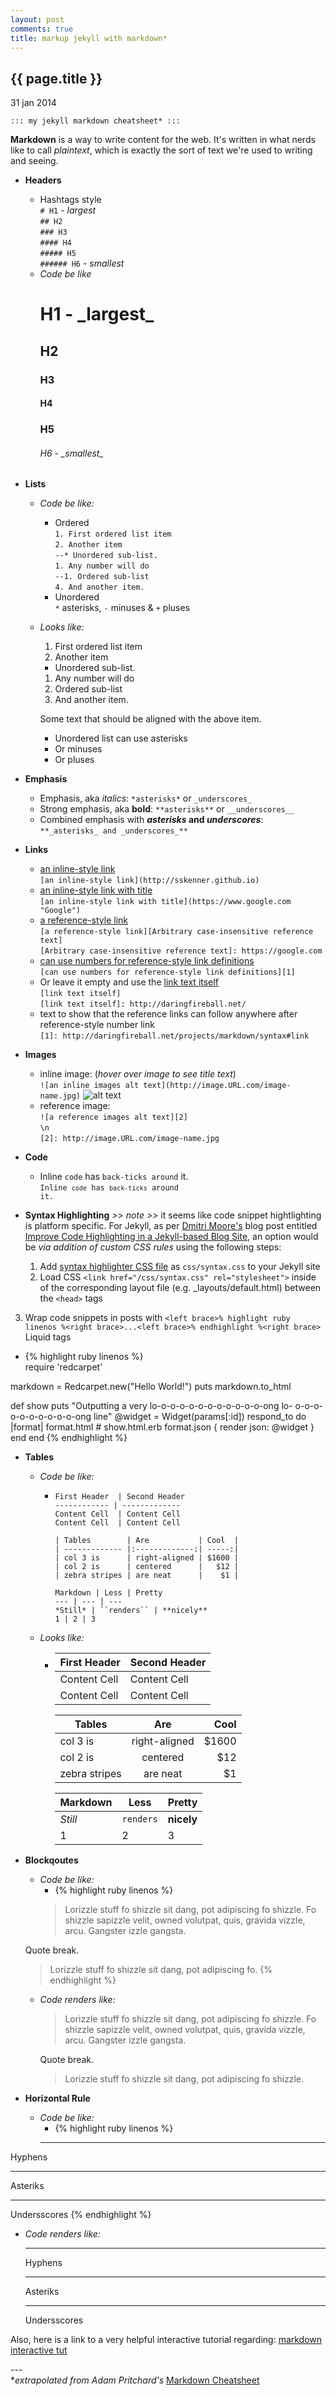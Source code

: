 ```yaml
---
layout: post
comments: true
title: markup jekyll with markdown*
---
```


{{ page.title }}
----------------

<p class="meta">31 jan 2014</p>

`::: my jekyll markdown cheatsheet* :::`  

**Markdown** is a way to write content for the web. It\'s written in what nerds like to call _plaintext_, which is exactly the sort of text we\'re used to writing and seeing.

* **Headers**
  * Hashtags style  
    `# H1` - _largest_  
    `## H2`  
    `### H3`  
    `#### H4`  
    `##### H5`  
    `###### H6` - _smallest_  
  * _Code be like_
    <h1>H1 - _largest_</h1>  
    <h2>H2</h2>  
    <h3>H3</h3>  
    <h4>H4</h4>  
    <h3>H5</h3>  
    <h6>H6 - _smallest_</h6>  
* **Lists**
  * _Code be like:_
    * Ordered  
        `1. First ordered list item`  
        `2. Another item`  
        `--* Unordered sub-list.`  
        `1. Any number will do`  
        `--1. Ordered sub-list`  
        `4. And another item.`
    * Unordered  
      `*` asterisks, `-` minuses & `+` pluses  
  * _Looks like:_
    1. First ordered list item
    2. Another item
      * Unordered sub-list.
    1. Any number will do
      1. Ordered sub-list
    4. And another item.

      Some text that should be aligned with the above item.

    * Unordered list can use asterisks
    - Or minuses
    + Or pluses

* **Emphasis**
  * Emphasis, aka _italics_: `*asterisks*` or `_underscores_`
  * Strong emphasis, aka **bold**: `**asterisks**` or `__underscores__`
  * Combined emphasis with **_asterisks_ and _underscores_**:  
    `**_asterisks_ and _underscores_**`

* **Links**
  * [an inline-style link](http://sskenner.github.io)  
    `[an inline-style link](http://sskenner.github.io)`
  * [an inline-style link with title](https://www.google.com "Google")  
    `[an inline-style link with title](https://www.google.com "Google")`
  * [a reference-style link][Arbitrary case-insensitive reference text]  
    `[a reference-style link][Arbitrary case-insensitive reference text]`  
    `[Arbitrary case-insensitive reference text]: https://google.com`  
  * [can use numbers for reference-style link definitions][1]  
    `[can use numbers for reference-style link definitions][1]`
  * Or leave it empty and use the [link text itself]  
    `[link text itself]`  
    `[link text itself]: http://daringfireball.net/`  
  * text to show that the reference links can follow anywhere after reference-style number link  
    `[1]: http://daringfireball.net/projects/markdown/syntax#link`  

[Arbitrary case-insensitive reference text]: https://google.com
[1]: http://daringfireball.net/projects/markdown/syntax#link
[link text itself]: http://daringfireball.net/

* **Images**
  * inline image: (_hover over image to see title text_)  
    `![an inline images alt text](http://image.URL.com/image-name.jpg)`
    ![alt text](http://worldsoforos.com/secondviews/wp-content/uploads/2008/04/The-Matrix-Logo-150x150.gif "maxtrix code map")
  * reference image:  
    `![a reference images alt text][2]`  
    `\n`  
    `[2]: http://image.URL.com/image-name.jpg`
* **Code**       
  * Inline `code` has `back-ticks around` it.  
    <code>Inline `code` has `back-ticks` around it.</code>
  
* **Syntax Highlighting**  _\>> note \>>_ it seems like code snippet hightlighting is  platform specific. For Jekyll, as per [Dmitri Moore\'s](https://github.com/demisx "demisx") blog post entitled [Improve Code Highlighting in a Jekyll-based Blog Site](http://demisx.github.io/jekyll/2014/01/13/improve-code-highlighting-in-jekyll.html "Born-again Rubyist"), an option would be _via addition of custom CSS rules_ using the following steps:
  1. Add [syntax highlighter CSS file](https://github.com/mojombo/tpw/blob/master/css/syntax.css) as `css/syntax.css` to your Jekyll site
  2. Load CSS `<link href="/css/syntax.css" rel="stylesheet">` inside of the corresponding layout file (e.g. _layouts/default.html) between the `<head>` tags
<!-- how to escape brackets???????????? -->
  3. Wrap code snippets in posts with `<left brace>% highlight ruby linenos %<right brace>...<left brace>% endhighlight %<right brace>` Liquid tags  
<!-- why doesnt pretty line nums work? -->
  - {% highlight ruby linenos %}  
    require 'redcarpet'
    
markdown = Redcarpet.new("Hello World!")
puts markdown.to_html

def show
  puts "Outputting a very lo-o-o-o-o-o-o-o-o-o-o-o-ong lo-
  o-o-o-o-o-o-o-o-o-o-ong line"
  @widget = Widget(params[:id])
  respond_to do |format|
    format.html # show.html.erb
    format.json { render json: @widget }
  end
end
    {% endhighlight %}  

* **Tables**
  * _Code be like:_
    * `First Header  | Second Header`  
      `------------ | -------------`  
      `Content Cell  | Content Cell`  
      `Content Cell  | Content Cell`  

      `| Tables        | Are           | Cool  |`  
      `| ------------- |:-------------:| -----:|`  
      `| col 3 is      | right-aligned | $1600 |`  
      `| col 2 is      | centered      |   $12 |`  
      `| zebra stripes | are neat      |    $1 |`  

      `Markdown | Less | Pretty`  
      `--- | --- | ---`  
      `*Still* | ``renders`` | **nicely**`  
      `1 | 2 | 3`  
  
  * _Looks like:_  
    * First Header  | Second Header
      ------------- | -------------
      Content Cell  | Content Cell
      Content Cell  | Content Cell

      | Tables        | Are           | Cool  |
      | ------------- |:-------------:| -----:|
      | col 3 is      | right-aligned | $1600 |
      | col 2 is      | centered      |   $12 |
      | zebra stripes | are neat      |    $1 |

      Markdown | Less | Pretty
      --- | --- | ---
      *Still* | `renders` | **nicely**
      1 | 2 | 3  

* **Blockqoutes**  
  * _Code be like:_  
    * {% highlight ruby linenos %} 
    > Lorizzle stuff fo shizzle sit dang, pot adipiscing fo 
  shizzle. Fo shizzle sapizzle velit, owned volutpat, 
  quis, gravida vizzle, arcu. Gangster izzle gangsta.

  Quote break.

  > Lorizzle stuff fo shizzle sit dang, pot adipiscing fo.
      {% endhighlight %}  

  * _Code renders like:_
    
    > Lorizzle stuff fo shizzle sit dang, pot adipiscing fo shizzle. Fo shizzle sapizzle velit, owned volutpat, quis, gravida vizzle, arcu. Gangster izzle gangsta.
  
    Quote break.

    > Lorizzle stuff fo shizzle sit dang, pot adipiscing fo shizzle.

* **Horizontal Rule**
  * _Code be like:_  
    * {% highlight ruby linenos %} 
    ---
Hyphens
***
Asteriks
___
Undersscores
      {% endhighlight %} 

  * _Code renders like:_
  
      ---  
      Hyphens
        
      ***
      Asteriks
      
      ___  
      Undersscores

<!-- START AQUIIIIIIIIIIIIIIIIIIIIIIIIIIIIIIIIIIIIIIIII -->
<!-- info about screen.css entry -->
<!-- START AQUIIIIIIIIIIIIIIIIIIIIIIIIIIIIIIIIIIIIIIIII -->

Also, here is a link to a very helpful interactive tutorial regarding: 
[markdown interactive tut](http://markdowntutorial.com/)

\-\-\-  
\*_extrapolated from Adam Pritchard\'s_ [Markdown Cheatsheet](https://github.com/adam-p/markdown-here/wiki/Markdown-Cheatsheet) 
<!-- http://sourceforge.net/p/jekyllc/bugs/markdown_syntax#md_ex_tables ?? -->

<!-- -->
<!-- notes: -->

<!-- include link to each gh code page -->
<!-- why is it rendering w extra spaces? -->
<!-- * Combined emphasis with **_asterisks_ and _underscores_**: `**_asterisks_ and _underscores_**` -->

<!-- why dont headers work? -->

<!-- * Strikethrough with ~~two tildes~~: `~~two tildes~~` ?? -->

<!--
  why doesnt the relative reference work?
  * [a relative reference to a repository file](../blob/master/_posts/2014-01-14-unix-fu.md)
  `[a relative reference to a repository file](../blob/master/_posts/2014-01-14-unix-fu.md)`
-->

<!--
* **Inline HTML*
  * _Code be like:_  
  ```
  <dl>  
    <dt>Definition list</dt>
    <dd>Is something people use sometimes.</dd>

    <dt>Markdown in HTML</dt>
    <dd>Does *not* work **very** well. Use HTML <em>tags</em>.</dd>
  </dl>
  ```
-->